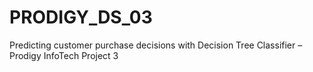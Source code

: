 # PRODIGY_DS_03
Predicting customer purchase decisions with Decision Tree Classifier – Prodigy InfoTech Project 3
